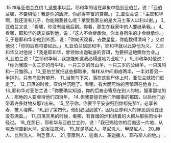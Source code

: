  .15 
神与亚伯兰立约 
1_这些事以后，耶和华的话在异象中临到亚伯兰，说：「亚伯兰哪，不要惧怕！我是你的盾牌，你必得丰富的赏赐。」 2_亚伯兰说：「主耶和华啊，我还没有儿子，你能赐我甚么呢？承受我家业的是大马士革人以利以谢。」 3_亚伯兰又说：「看哪，你没有给我后嗣。你看，那生在我家中的人要继承我。」 4_看哪，耶和华的话又临到他，说：「这人不会继承你，你本身所生的才会继承你。」 5_于是耶和华带他到外面，说：「你向天观看，去数星星，你能数得清吗？」又对他说：「你的后裔将要如此。」 6_亚伯兰信耶和华，耶和华就以此算他为义。 
7_耶和华又对他说：「我是耶和华，曾领你出迦勒底的吾珥，为要把这地赐你为业。」 8_亚伯兰说：「主耶和华啊，我怎能知道我必得这地为业呢？」 9_耶和华对他说：「你为我取一头三岁的母牛犊，一只三岁的母山羊，一只三岁的公绵羊，一只斑鸠和一只雏鸽。」 10_亚伯兰就把这些都取来，每样从中间噼成两半，一半对着另一半排列，只有鸟没有噼开。 11_当鸷鸟下来，落在这些尸体上时，亚伯兰就把们赶走了。 
12_日落的时候，亚伯兰沉睡了。看哪，有大而可怕的黑暗落在他身上。 13_耶和华对亚伯兰说：「你要确实知道，你的后裔必寄居在别人的地，服事那地的人；那地的人要虐待他们四百年。 14_但我要惩罚他们所服事的那国，以后他们必带着许多财物从那Y出来。 15_至于你，你要平平安安归到你祖先那Y，必享长寿，被人埋葬。 16_到了第四代，他们必回到这Y，因为亚摩利人的罪恶到现在还没有满盈。」 
17_日落天黑的时候，看哪，有冒烟的炉和烧着的火把从那些肉块中经过。 18_在那日，耶和华与亚伯兰立约，说：「我已赐给你的后裔这一片地，从埃及河直到大河，幼发拉底河， 19_就是基尼人、基尼洗人、甲摩尼人、 20_赫人、比利洗人、利乏音人、 21_亚摩利人、迦南人、革迦撒人、耶布斯人的地。」 
.